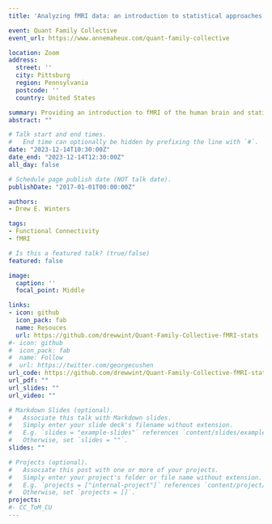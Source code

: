 ```yaml
---
title: 'Analyzing fMRI data: an introduction to statistical approaches'

event: Quant Family Collective 
event_url: https://www.annemaheux.com/quant-family-collective

location: Zoom
address:
  street: ''
  city: Pittsburg
  region: Pennsylvania 
  postcode: ''
  country: United States

summary: Providing an introduction to fMRI of the human brain and statistical analyses with fMRI data. 
abstract: ""

# Talk start and end times.
#   End time can optionally be hidden by prefixing the line with `#`.
date: "2023-12-14T10:30:00Z"
date_end: "2023-12-14T12:30:00Z"
all_day: false

# Schedule page publish date (NOT talk date).
publishDate: "2017-01-01T00:00:00Z"

authors: 
- Drew E. Winters

tags: 
- Functional Connectivity
- fMRI

# Is this a featured talk? (true/false)
featured: false

image:
  caption: ''
  focal_point: Middle

links:
- icon: github
  icon_pack: fab
  name: Resouces
  url: https://github.com/drewwint/Quant-Family-Collective-fMRI-stats
#- icon: github
#  icon_pack: fab
#  name: Follow
#  url: https://twitter.com/georgecushen
url_code: https://github.com/drewwint/Quant-Family-Collective-fMRI-stats
url_pdf: ""
url_slides: ""
url_video: ""

# Markdown Slides (optional).
#   Associate this talk with Markdown slides.
#   Simply enter your slide deck's filename without extension.
#   E.g. `slides = "example-slides"` references `content/slides/example-slides.md`.
#   Otherwise, set `slides = ""`.
slides: ""

# Projects (optional).
#   Associate this post with one or more of your projects.
#   Simply enter your project's folder or file name without extension.
#   E.g. `projects = ["internal-project"]` references `content/project/deep-learning/index.md`.
#   Otherwise, set `projects = []`.
projects:
#- CC_ToM_CU
---
```

